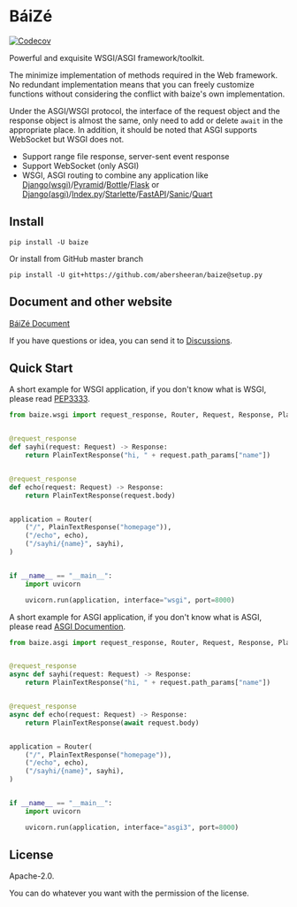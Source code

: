 # BáiZé

[![Codecov](https://img.shields.io/codecov/c/github/abersheeran/baize?style=flat-square)](https://codecov.io/gh/abersheeran/baize)

Powerful and exquisite WSGI/ASGI framework/toolkit.

The minimize implementation of methods required in the Web framework. No redundant implementation means that you can freely customize functions without considering the conflict with baize's own implementation.

Under the ASGI/WSGI protocol, the interface of the request object and the response object is almost the same, only need to add or delete `await` in the appropriate place. In addition, it should be noted that ASGI supports WebSocket but WSGI does not.

- Support range file response, server-sent event response
- Support WebSocket (only ASGI)
- WSGI, ASGI routing to combine any application like [Django(wsgi)](https://docs.djangoproject.com/en/3.0/howto/deployment/wsgi/)/[Pyramid](https://trypyramid.com/)/[Bottle](https://bottlepy.org/)/[Flask](https://flask.palletsprojects.com/) or [Django(asgi)](https://docs.djangoproject.com/en/3.0/howto/deployment/asgi/)/[Index.py](https://index-py.aber.sh/)/[Starlette](https://www.starlette.io/)/[FastAPI](https://fastapi.tiangolo.com/)/[Sanic](https://sanic.readthedocs.io/en/stable/)/[Quart](https://pgjones.gitlab.io/quart/)

## Install

```
pip install -U baize
```

Or install from GitHub master branch

```
pip install -U git+https://github.com/abersheeran/baize@setup.py
```

## Document and other website

[BáiZé Document](https://baize.aber.sh/)

If you have questions or idea, you can send it to [Discussions](https://github.com/abersheeran/baize/discussions).

## Quick Start

A short example for WSGI application, if you don't know what is WSGI, please read [PEP3333](https://www.python.org/dev/peps/pep-3333/).

```python
from baize.wsgi import request_response, Router, Request, Response, PlainTextResponse


@request_response
def sayhi(request: Request) -> Response:
    return PlainTextResponse("hi, " + request.path_params["name"])


@request_response
def echo(request: Request) -> Response:
    return PlainTextResponse(request.body)


application = Router(
    ("/", PlainTextResponse("homepage")),
    ("/echo", echo),
    ("/sayhi/{name}", sayhi),
)


if __name__ == "__main__":
    import uvicorn

    uvicorn.run(application, interface="wsgi", port=8000)
```

A short example for ASGI application, if you don't know what is ASGI, please read [ASGI Documention](https://asgi.readthedocs.io/en/latest/).

```python
from baize.asgi import request_response, Router, Request, Response, PlainTextResponse


@request_response
async def sayhi(request: Request) -> Response:
    return PlainTextResponse("hi, " + request.path_params["name"])


@request_response
async def echo(request: Request) -> Response:
    return PlainTextResponse(await request.body)


application = Router(
    ("/", PlainTextResponse("homepage")),
    ("/echo", echo),
    ("/sayhi/{name}", sayhi),
)


if __name__ == "__main__":
    import uvicorn

    uvicorn.run(application, interface="asgi3", port=8000)
```

## License

Apache-2.0.

You can do whatever you want with the permission of the license.
